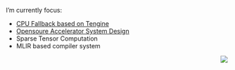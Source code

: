 <!--
**LeiWang1999/LeiWang1999** is a ✨ _special_ ✨ repository because its `README.md` (this file) appears on your GitHub profile.

Here are some ideas to get you started:

- 🔭 I’m currently working on ...
- 🌱 I’m currently learning ...
- 👯 I’m looking to collaborate on ...
- 🤔 I’m looking for help with ...
- 💬 Ask me about ...
- 📫 How to reach me: ...
- 😄 Pronouns: ...
- ⚡ Fun fact: ...
-->


I’m currently focus:

  - [CPU Fallback based on Tengine](https://github.com/OAID/Tengine)
  - [Opensoure Accelerator System Design](https://github.com/LeiWang1999/ZYNQ-NVDLA)  
  - Sparse Tensor Computation
  - MLIR based compiler system



<img align="right" src="https://visitor-badge.glitch.me/badge?page_id=leiwang1999.leiwang1999">

